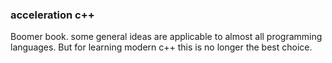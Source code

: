 ### acceleration c++

Boomer book. some general ideas are applicable to almost all programming languages. But for learning modern c++ this is no longer the best choice.
